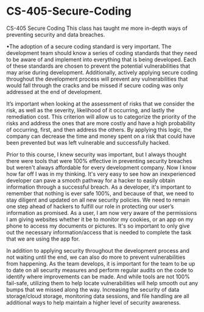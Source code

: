 # CS-405-Secure-Coding
CS-405 Secure Coding
This class has taught me more in-depth ways of preventing security and data breaches.

•The adoption of a secure coding standard is very important. The development team should know a series of coding standards that they need to be aware of and implement into everything that is being developed. Each of these standards are chosen to prevent the potential vulnerabilities that may arise during development. Additionally, actively applying secure coding throughout the development process will prevent any vulnerabilities that would fall through the cracks and be missed if secure coding was only addressed at the end of development. 

It’s important when looking at the assessment of risks that we consider the risk, as well as the severity, likelihood of it occurring, and lastly the remediation cost. This criterion will allow us to categorize the priority of the risks and address the ones that are more costly and have a high probability of occurring, first, and then address the others. By applying this logic, the company can decrease the time and money spent on a risk that could have been prevented but was left vulnerable and successfully hacked.

Prior to this course, I knew security was important, but I always thought there were tools that were 100% effective in preventing security breaches but weren't always affordable for every development company. Now I know how far off I was in my thinking. It's very easy to see how an inexperienced developer can pave a smooth pathway for a hacker to easily obtain information through a successful breach. As a developer, it's important to remember that nothing is ever safe 100%, and because of that, we need to stay diligent and updated on all new security policies. We need to remain one step ahead of hackers to fulfill our role in protecting our user’s information as promised. As a user, I am now very aware of the permissions I am giving websites whether it be to monitor my cookies, or an app on my phone to access my documents or pictures. It's so important to only give out the necessary information/access that is needed to complete the task that we are using the app for. 

In addition to applying security throughout the development process and not waiting until the end, we can also do more to prevent vulnerabilities from happening. As the team develops, it is important for the team to be up to date on all security measures and perform regular audits on the code to identify where improvements can be made. And while tools are not 100% fail-safe, utilizing them to help locate vulnerabilities will help smooth out any bumps that we missed along the way. Increasing the security of data storage/cloud storage, monitoring data sessions, and file handling are all additional ways to help maintain a higher level of security awareness.

